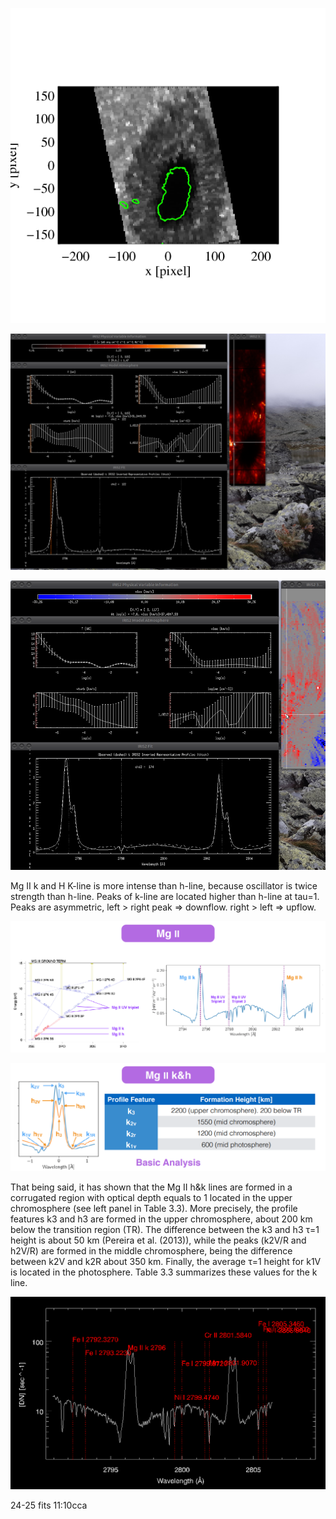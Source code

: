![contour](https://github.com/mbenko908/Inversion/blob/25724adbb3208602727d647a41e35d2cc55c105a/IRIS/inversion_ex/Contour.png)

![res](https://github.com/mbenko908/Inversion/blob/82e58985a8768454d04083062b37583935476618/IRIS/inversion_ex/exam1.png)

![res2](https://github.com/mbenko908/Inversion/blob/1298199cd92a7f9af0f468ef27f7e4d69d8f28be/IRIS/inversion_ex/exam2.png)

Mg II k and H
K-line is more intense than h-line, because oscillator is twice strength than h-line. Peaks of k-line are located higher than h-line at tau=1.
Peaks are asymmetric, left > right peak => downflow. right > left => upflow.

![MgII-IRIS](https://github.com/mbenko908/Inversion/blob/097fb442688899d39963d33517337c545f9a3af8/IRIS/inversion_ex/MgIRIS.png)

![MGII-IRIS2](https://github.com/mbenko908/Inversion/blob/9c11c5ea9c8134e163167caa91708b219b270ba2/IRIS/inversion_ex/MgIr2.png)

That being said, it has shown that the Mg II h&k lines are formed in a corrugated region with optical depth equals to 1 located in the upper chromosphere (see left panel in Table 3.3). More precisely, the profile features k3 and h3 are formed in the upper chromosphere, about 200 km below the transition region (TR). The difference between the k3 and h3 τ=1 height is about 50 km (Pereira et al. (2013)), while the peaks (k2V/R and h2V/R) are formed in the middle chromosphere, being the difference between k2V and k2R about 350 km. Finally, the average τ=1 height for k1V is located in the photosphere. Table 3.3 summarizes these values for the k line.

![splines](https://github.com/mbenko908/Inversion/blob/8547805a6829e5becf73432d3051a9da25a3823b/IRIS/inversion_ex/phot_linesnew.png)

24-25 fits 11:10cca
